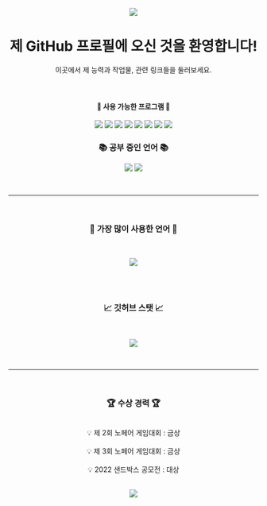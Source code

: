 <p align="center">
<img src = "https://capsule-render.vercel.app/api?type=waving&color=gradient&height=200&section=header&text=8Sehyun&fontSize=85">
</p>

# <center >제 GitHub 프로필에 오신 것을 환영합니다!</center>
<center>이곳에서 제 능력과 작업물, 관련 링크들을 둘러보세요.</center>
<br>
</br>

#### <center>🔧 사용 가능한 프로그램 🔧 </center>

<p align="center">
<img src = "https://img.shields.io/badge/Unity-FAFAFA?style=for-the-badge&logo=Unity&logoColor=black">
<img src = "https://img.shields.io/badge/github-%23121011.svg?style=for-the-badge&logo=github&logoColor=white">
<img src = "https://img.shields.io/badge/VS-AC58FA.svg?style=for-the-badge&logo=VisualStudio&logoColor=white">
<img src = "https://img.shields.io/badge/VSC-2E9AFE.svg?style=for-the-badge&logo=VisualStudioCode&logoColor=white">
<img src = "https://img.shields.io/badge/Blender-585858?style=for-the-badge&logo=Blender&logoColor=White">
<img src = "https://img.shields.io/badge/Rblx_Studio-FAFAFA?style=for-the-badge&logo=RobloxStudio&logoColor=White">
<img src = "https://img.shields.io/badge/scratch-FE9A2E.svg?style=for-the-badge&logo=scratch&logoColor=white">
<img src = "https://img.shields.io/badge/Notion-FAFAFA?style=for-the-badge&logo=Notion&logoColor=black">
</p>  

### <center>📚 공부 중인 언어 📚</center>

<p align="center">
<img src = "https://img.shields.io/badge/C%23-BF00FF?style=for-the-badge&logo=Csharp&logoColor=white">
<img src = "https://img.shields.io/badge/Lua-0404B4?style=for-the-badge&logo=Lua&logoColor=white">
</p>
<br>

----------

<br>

### <center>📃 가장 많이 사용한 언어 📃</center>
<br>

<p align="center">
<img src = "https://github-readme-stats.vercel.app/api/top-langs/?username=8Sehyun&layout=compact&theme=tokyonight">
</p>
<br>

<br>

### <center>📈 깃허브 스탯 📈
<br>

<p align="center">
<img src = "https://github-readme-stats.vercel.app/api?username=8Sehyun&show_icons=true&theme=tokyonight">
</p>

<br>

----------

<br>

### <center>🏆 **수상 경력** 🏆</center>
<br>
<center>💡 제 2회 노페어 게임대회 : 금상</center><br>
<center>💡 제 3회 노페어 게임대회 : 금상</center><br>
<center>💡 2022 샌드박스 공모전 : 대상</center><br>

<p align="center">
<img src = "https://capsule-render.vercel.app/api?type=waving&color=gradient&height=200&section=footer">
</p>